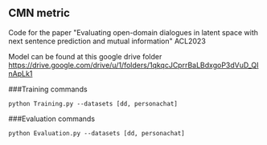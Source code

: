 ## CMN metric 
Code for the paper "Evaluating open-domain dialogues in latent space with next sentence prediction and mutual information" ACL2023

Model can be found at this google drive folder https://drive.google.com/drive/u/1/folders/1qkqcJCprrBaLBdxgoP3dVuD_QInApLk1

###Training commands
```
python Training.py --datasets [dd, personachat]
```
###Evaluation commands
```
python Evaluation.py --datasets [dd, personachat]
```
